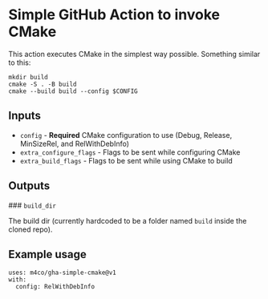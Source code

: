 # Simple GitHub Action to invoke CMake

This action executes CMake in the simplest way possible. Something similar to this:

```
mkdir build
cmake -S . -B build
cmake --build build --config $CONFIG
```

## Inputs

* `config` - **Required** CMake configuration to use (Debug, Release, MinSizeRel, and RelWithDebInfo)
* `extra_configure_flags` - Flags to be sent while configuring CMake
* `extra_build_flags` - Flags to be sent while using CMake to build

## Outputs

### `build_dir`

The build dir (currently hardcoded to be a folder named `build` inside the cloned repo).

## Example usage

```
uses: m4co/gha-simple-cmake@v1
with:
  config: RelWithDebInfo
```

